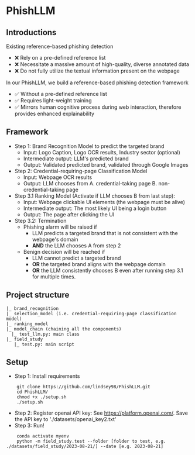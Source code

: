# PhishLLM

## Introductions
Existing reference-based phishing detection
- :x: Rely on a pre-defined reference list
- :x: Necessitate a massive amount of high-quality, diverse annotated data
- :x: Do not fully utilize the textual information present on the webpage

In our PhishLLM, we build a reference-based phishing detection framework
- ✅ Without a pre-defined reference list
- ✅ Requires light-weight training
- ✅ Mirrors human cognitive process during web interaction, therefore provides enhanced explainability 

## Framework
- Step 1: Brand Recognition Model to predict the targeted brand
  - Input: Logo Caption, Logo OCR results, Industry sector (optional)
  - Intermediate output: LLM's predicted brand
  - Output: Validated predicted brand, validated through Google Images
- Step 2: Credential-requiring-page Classification Model 
  - Input: Webpage OCR results
  - Output: LLM chooses from A. credential-taking page B. non-credential-taking page
- Step 3.1 Ranking Model (Activate if LLM chooses B from last step): 
  - Input: Webpage clickable UI elements (the webpage must be alive)
  - Intermediate output: The most likely UI being a login button
  - Output: The page after clicking the UI
- Step 3.2: Termination
  - Phishing alarm will be raised if 
    - LLM predicts a targeted brand that is not consistent with the webpage's domain 
    - **AND** the LLM chooses A from step 2
  - Benign decision will be reached if 
    - LLM cannot predict a targeted brand
    - **OR** the targeted brand aligns with the webpage domain
    - **OR** the LLM consistently chooses B even after running step 3.1 for multiple times.

## Project structure
```
|_ brand_recognition
|_ selection_model (i.e. credential-requiring-page classification model)
|_ ranking_model
|_ model_chain (chaining all the components)
  |_ test_llm.py: main class
|_ field_study 
   |_ test.py: main script
```

## Setup
- Step 1: Install requirements
```
    git clone https://github.com/lindsey98/PhishLLM.git
    cd PhishLLM/
    chmod +x ./setup.sh
    ./setup.sh
```
- Step 2: Register openai API key: See https://platform.openai.com/. Save the API key to './datasets/openai_key2.txt'
- Step 3: Run!
```
    conda activate myenv
    python -m field_study.test --folder [folder to test, e.g. ./datasets/field_study/2023-08-21/] --date [e.g. 2023-08-21]
```
